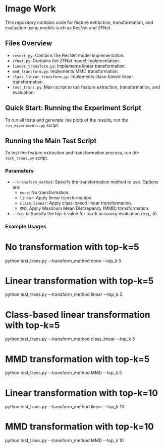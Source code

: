 # Image Work

This repository contains code for feature extraction, transformation, and evaluation using models such as ResNet and ZFNet.

## Files Overview

- `resnet.py`: Contains the ResNet model implementation.
- `zfnet.py`: Contains the ZFNet model implementation.
- `linear_transform.py`: Implements linear transformation.
- `mmd_transform.py`: Implements MMD transformation.
- `class_linear_transform.py`: Implements class-based linear transformation.
- `test_trans.py`: Main script to run feature extraction, transformation, and evaluation.


## Quick Start: Running the Experiment Script

To run all tests and generate line plots of the results, run the `run_experiments.py` script.


## Running the Main Test Script

To test the feature extraction and transformation process, run the `test_trans.py` script.

### Parameters

- `--transform_method`: Specify the transformation method to use. Options are:
  - `none`: No transformation.
  - `linear`: Apply linear transformation.
  - `class_linear`: Apply class-based linear transformation.
  - `MMD`: Apply Maximum Mean Discrepancy (MMD) transformation.
- `--top_k`: Specify the top-k value for top-k accuracy evaluation (e.g., 5).

### Example Usages


# No transformation with top-k=5
python test_trans.py --transform_method none --top_k 5

# Linear transformation with top-k=5
python test_trans.py --transform_method linear --top_k 5

# Class-based linear transformation with top-k=5
python test_trans.py --transform_method class_linear --top_k 5

# MMD transformation with top-k=5
python test_trans.py --transform_method MMD --top_k 5

# Linear transformation with top-k=10
python test_trans.py --transform_method linear --top_k 10

# MMD transformation with top-k=10
python test_trans.py --transform_method MMD --top_k 10



